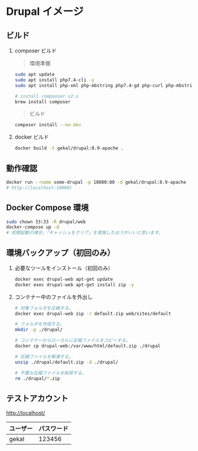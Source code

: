 # Drupal イメージ

## ビルド

1. composer ビルド

    > 環境準備

    ```bash
    sudo apt update
    sudo apt install php7.4-cli -y
    sudo apt install php-xml php-mbstring php7.4-gd php-curl php-mbstring php-zip -y

    # install compooser v2.x
    brew install composer
    ```

    > ビルド

    ```bash
    composer install --no-dev
    ```

2. docker ビルド

    ```bash
    docker build -t gekal/drupal:8.9-apache .
    ```

## 動作確認

```bash
docker run --name some-drupal -p 18080:80 -d gekal/drupal:8.9-apache
# http://localhost:18080/
```

## Docker Compose 環境

```bash
sudo chown 33:33 -R drupal/web
docker-compose up -d
# 初期起動の場合、「キャッシュをクリア」を実施したほうがいいと思います。
```

## 環境バックアップ（初回のみ）

1. 必要なツールをインストール（初回のみ）

    ```bash
    docker exec drupal-web apt-get update
    docker exec drupal-web apt-get install zip -y
    ```

2. コンテナー中のファイルを外出し

    ```bash
    # 対象フォルダを圧縮する。
    docker exec drupal-web zip -r default.zip web/sites/default

    # フォルダを作成する。
    mkdir -p ./drupal/

    # コンテナーからローカルに圧縮ファイルをコピーする。
    docker cp drupal-web:/var/www/html/default.zip ./drupal

    # 圧縮ファイルを解凍する。
    unzip ./drupal/default.zip -d ./drupal/

    # 不要な圧縮ファイルを削除する。
    rm ./drupal/*.zip
    ```

## テストアカウント

<http://localhost/>

| ユーザー | パスワード |
| -------- | ---------- |
| gekal    | 123456     |
